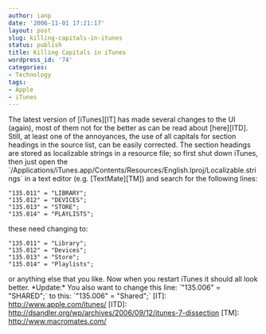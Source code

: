 ```yaml
---
author: ianp
date: '2006-11-01 17:21:17'
layout: post
slug: killing-capitals-in-itunes
status: publish
title: Killing Capitals in iTunes
wordpress_id: '74'
categories:
- Technology
tags:
- Apple
- iTunes
---
```


The latest version of [iTunes][IT] has made several changes to the UI
(again), most of them not for the better as can be read about
[here][ITD]. Still, at least one of the annoyances, the use of all
capitals for section headings in the source list, can be easily
corrected. The section headings are stored as localizable strings in a
resource file; so first shut down iTunes, then just open the
\`/Applications/iTunes.app/Contents/Resources/English.lproj/Localizable.strings\`
in a text editor (e.g. [TextMate][TM]) and search for the following
lines:

~~~~ {lang="INI" line="1"}
"135.011" = "LIBRARY";
"135.012" = "DEVICES";
"135.013" = "STORE";
"135.014" = "PLAYLISTS";
~~~~

these need changing to:

~~~~ {lang="INI" line="1"}
"135.011" = "Library";
"135.012" = "Devices";
"135.013" = "Store";
"135.014" = "Playlists";
~~~~

or anything else that you like. Now when you restart iTunes it should
all look better. \*Update:\* You also want to change this line:
\`"135.006" = "SHARED";\` to this: \`"135.006" = "Shared";\` [IT]:
http://www.apple.com/itunes/ [ITD]:
http://dsandler.org/wp/archives/2006/09/12/itunes-7-dissection [TM]:
http://www.macromates.com/
